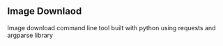 ## Image Downlaod
Image download command line tool built with python using requests and argparse library
